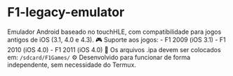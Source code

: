 # F1-legacy-emulator
Emulador Android baseado no touchHLE, com compatibilidade para jogos antigos de iOS (3.1, 4.0 e 4.3).  🎮 Suporte aos jogos: - F1 2009 (iOS 3.1) - F1 2010 (iOS 4.0) - F1 2011 (iOS 4.0)  📁 Os arquivos .ipa devem ser colocados em: `/sdcard/F1Games/`  ⚙️ Desenvolvido para funcionar de forma independente, sem necessidade do Termux.
